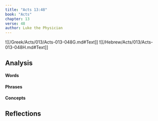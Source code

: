 ```yaml
---
title: "Acts 13:48"
book: "Acts"
chapter: 13
verse: 48
author: Luke the Physician
---
```

![[/Greek/Acts/013/Acts-013-048G.md#Text]]
![[/Hebrew/Acts/013/Acts-013-048H.md#Text]]

## Analysis

#### Words

#### Phrases

#### Concepts

## Reflections
